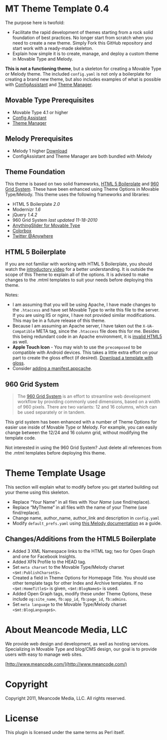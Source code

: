 # MT Theme Template 0.4

The purpose here is twofold: 

* Facilitate the rapid development of themes starting from a rock solid foundation of best practices. No longer start from scratch when you need to create a new theme. Simply Fork this GitHub repository and start work with a ready-made skeleton. 
* Explain how simple it is to create, manage, and deploy a custom theme in Movable Type and Melody.

**This is not a functioning theme**, but a skeleton for creating a Movable Type or Melody theme. The included `config.yaml` is not only a boilerplate for creating a brand new theme, but also includes examples of what is possible with [ConfigAssistant](https://github.com/endevver/mt-plugin-configassistant) and [Theme Manager](https://github.com/endevver/mt-plugin-theme-manager).

## Movable Type Prerequisites

* Movable Type 4.1 or higher
* [Config Assistant](http://github.com/endevver/mt-plugin-configassistant)
* [Theme Manager](https://github.com/endevver/mt-plugin-theme-manager)

## Melody Prerequisites

* Melody 1 higher [Download](https://github.com/openmelody/melody)
* ConfigAssistant and Theme Manager are both bundled with Melody

## Theme Foundation

This theme is based on two solid frameworks, [HTML 5 Boilerplate](https://github.com/paulirish/html5-boilerplate) and [960 Grid System](https://github.com/nathansmith/960-Grid-System). These have been enhanced using Theme Options in Movable Type/Melody. This theme uses the following frameworks and libraries:

* HTML 5 Boilerplate _2.0_
* Modernizr _1.6_
* jQuery _1.4.2_
* 960 Grid System _last updated 11-18-2010_
* [AnythingSlider for Movable Type](https://github.com/meancode/mt-plugin-anythingslider)
* [Colorbox](https://github.com/jackmoore/colorbox)
* [Twitter @Anywhere](http://dev.twitter.com/anywhere)

## HTML 5 Boilerplate

If you are not familiar with working with HTML 5 Boilerplate, you should watch the [introductory video](http://html5boilerplate.com/) for a better understanding. It is outside the scope of this Theme to explain all of the options. It is advised to make changes to the .mtml templates to suit your needs before deploying this theme.

Notes:

* I am assuming that you will be using Apache, I have made changes to the `.htaccess` and have set Movable Type to write this file to the server. If you are using IIS or nginx, I have not provided similar modifications. This may be in a future release of this theme.
* Because I am assuming an Apache server, I have taken out the `X-UA-Compatible` META tag, since the `.htaccess` file does this for me. Besides this being redundant code in an Apache environment, it is [invalid HTML5](https://github.com/paulirish/html5-boilerplate/issues/closed#issue/257) as well.
* **Apple Touch Icon** - You may wish to use the `precomposed` to be compatible with Android devices. This takes a little extra effort on your part to create the gloss effect (if desired). [Download a template with gloss](http://blog.cocoia.com/2010/iphone-4-icon-psd-file/).
* Consider [adding a manifest.appcache](http://html5boilerplate.com/docs/Offline/).

## 960 Grid System

> The [960 Grid System](http://960.gs/) is an effort to streamline web development workflow by providing commonly used dimensions, based on a width of 960 pixels. There are two variants: 12 and 16 columns, which can be used separately or in tandem.

This grid system has been enhanced with a number of Theme Options for easier use inside of Movable Type or Melody. For example, you can easily change between the 12/24 and 16 column grid, without modifying the template code.

Not interested in using the 960 Grid System? Just delete all references from the .mtml templates before deploying this theme.

# Theme Template Usage

This section will explain what to modify before you get started building out your theme using this skeleton.

-   Replace &ldquo;Your Name&rdquo; in all files with _Your Name_ (use find/replace).
-   Replace &ldquo;MyTheme&rdquo; in all files with the name of your Theme (use find/replace).
-   Change name, author\_name, author\_link and description in `config.yaml`
-   Modify `default_prefs.yaml` using [this Melody documentation](https://github.com/openmelody/melody/wiki/designguide-prefbundles) as a guide.

## Changes/Additions from the HTML5 Boilerplate

* Added 3 XML Namespace links to the HTML tag; two for Open Graph and one for Facebook Insights.
* Added XFN Profile to the HEAD tag.
* Set `meta charset` to the Movable Type/Melody charset `<$mt:PublishCharset$>`.
* Created a field in Theme Options for Homepage Title. You should use other template tags for other Index and Archive templates. If no `<$mt:HomeTitle$>` is given, `<$mt:BlogName$>` is used.
* Added Open Graph tags, modify these under Theme Options, these include `og:site_name`, `fb:app_id`, `fb:page_id`, `fb:admins`.
* Set `meta language` to the Movable Type/Melody charset `<$mt:BlogLanguage$>`.


# About Meancode Media, LLC

We provide web design and development, as well as hosting services. Specializing in Movable Type and blog/CMS design, our goal is to provide users with easy to manage web sites.

[http://www.meancode.com/](http://www.meancode.com/)

# Copyright

Copyright 2011, Meancode Media, LLC. All rights reserved.

# License

This plugin is licensed under the same terms as Perl itself.
